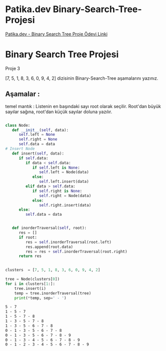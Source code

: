 # Patika.dev Binary-Search-Tree-Projesi

[Patika.dev - Binary Search Tree Proje Ödevi Linki](https://app.patika.dev/courses/veri-yapilari-ve-algoritmalar/binary-search-tree-proje)

# Binary Search Tree Projesi

Proje 3


[7, 5, 1, 8, 3, 6, 0, 9, 4, 2] dizisinin Binary-Search-Tree aşamalarını yazınız.

## Aşamalar :

temel mantık :  Listenin en başındaki sayı root olarak seçilir. Root'dan büyük sayılar sağına, root'dan küçük sayılar doluna yazılır.

```python 

class Node:
   def __init__(self, data):
      self.left = None
      self.right = None
      self.data = data
# Insert Node
   def insert(self, data):
      if self.data:
         if data < self.data:
            if self.left is None:
               self.left = Node(data)
            else:
               self.left.insert(data)
         elif data > self.data:
            if self.right is None:
               self.right = Node(data)
            else:
               self.right.insert(data)
      else:
         self.data = data


   def inorderTraversal(self, root):
      res = []
      if root:
         res = self.inorderTraversal(root.left)
         res.append(root.data)
         res = res + self.inorderTraversal(root.right)
      return res

    
clusters  = [7, 5, 1, 8, 3, 6, 0, 9, 4, 2]

tree = Node(clusters[0])
for i in clusters[1:]:
    tree.insert(i)
    temp = tree.inorderTraversal(tree)
    print(*temp, sep=' - ')

```

```cmd
5 - 7
1 - 5 - 7
1 - 5 - 7 - 8
1 - 3 - 5 - 7 - 8
1 - 3 - 5 - 6 - 7 - 8
0 - 1 - 3 - 5 - 6 - 7 - 8
0 - 1 - 3 - 5 - 6 - 7 - 8 - 9
0 - 1 - 3 - 4 - 5 - 6 - 7 - 8 - 9
0 - 1 - 2 - 3 - 4 - 5 - 6 - 7 - 8 - 9
```
